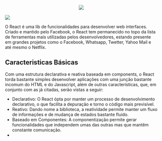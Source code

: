 <div align="center">
 <img src="https://user-images.githubusercontent.com/61476935/145215309-c29e1f65-94c4-4a72-b41b-c90666210213.png">
</div>

<br>

<img src="https://img.shields.io/static/v1?label=React&message=Library&color=blue&style=for-the-badge&logo=React"/>


O React é uma lib de funcionalidades para desenvolver web interfaces. Criado e mantido pelo Facebook, o React tem permanecido no topo da lista de ferramentas mais utilizadas pelos desenvolvedores, estando presente em grandes projetos como o Facebook, Whatsapp, Twetter, Yahoo Mail e até mesmo o Netflix.


<h2>Caracteristicas Básicas</h2>


Com uma estrutura declarativa e reativa baseada em components, o React torda bastante simples desenvolver aplicações com uma junção bastante incomum do HTML e do Javascript, além de outras características, que, em conjunto com as já citadas, serão vistas a seguir:


- Declarativo: O React ópta por manter um processo de desenvolvimento declarativo, o que facilita a depuração e torno o código mais previsível.
- Reativo: Dando nome a biblioteca, a reatividade permite manter um fluxo de informações e de mudança de estados bastante fluido.
- Baseado em Componentes: A componentização permite gerar funcionalidades que independem umas das outras mas que mantêm constante comunicação.
- 